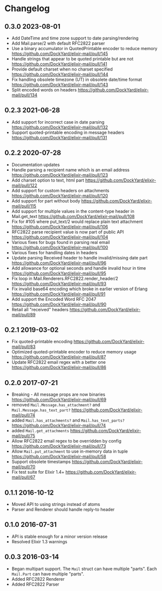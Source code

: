 # Changelog

## 0.3.0 2023-08-01

* Add DateTime and time zone support to date parsing/rendering
* Add Mail.parse/2 with default RFC2822 parser
* Use a binary accumulator in QuotedPrintable encoder to reduce memory https://github.com/DockYard/elixir-mail/pull/145
* Handle strings that appear to be quoted printable but are not https://github.com/DockYard/elixir-mail/pull/141
* Provide default charset when no charset specified https://github.com/DockYard/elixir-mail/pull/144
* Fix handling obsolete timezone (UT) in obsolete date/time format https://github.com/DockYard/elixir-mail/pull/143
* Split encoded words on headers https://github.com/DockYard/elixir-mail/pull/134

## 0.2.3 2021-06-28

* Add support for incorrect case in date parsing https://github.com/DockYard/elixir-mail/pull/132
* Support quoted-printable encoding in message headers https://github.com/DockYard/elixir-mail/pull/131

## 0.2.2 2020-07-28

* Documentation updates
* Handle parsing a recipient name which is an email address https://github.com/DockYard/elixir-mail/pull/123
* Add charset option to text, html part https://github.com/DockYard/elixir-mail/pull/122
* Add support for custom headers on attachments https://github.com/DockYard/elixir-mail/pull/120
* Add support for part without body https://github.com/DockYard/elixir-mail/pull/115
* Add support for multiple values in the content-type header in Mail.get_text https://github.com/DockYard/elixir-mail/pull/108
* Fix for #105 where put_text/2 would replace plain text attachment https://github.com/DockYard/elixir-mail/pull/106
* RFC2822 parse recipient value is now part of public API https://github.com/DockYard/elixir-mail/pull/104
* Various fixes for bugs found in parsing real email https://github.com/DockYard/elixir-mail/pull/100
* Various fixes for handling dates in headers
* Update parsing Received header to handle invalid/missing date part https://github.com/DockYard/elixir-mail/pull/96
* Add allowance for optional seconds and handle invalid hour in time https://github.com/DockYard/elixir-mail/pull/95
* Fix loop in Mail.Renderers.RFC2822.render_header/2 https://github.com/DockYard/elixir-mail/pull/93
* Fix invalid base64 encoding which broke in earlier version of Erlang https://github.com/DockYard/elixir-mail/pull/91
* Add support the Encoded Word RFC 2047 https://github.com/DockYard/elixir-mail/pull/90
* Retail all "received" headers https://github.com/DockYard/elixir-mail/pull/89

## 0.2.1 2019-03-02

* Fix quoted-printable encoding https://github.com/DockYard/elixir-mail/pull/83
* Optimized quoted-printable encoder to reduce memory usage https://github.com/DockYard/elixir-mail/pull/87
* Update RFC2822 email regex with a better one https://github.com/DockYard/elixir-mail/pull/86

## 0.2.0 2017-07-21

* Breaking - All message props are now binaries https://github.com/DockYard/elixir-mail/pull/69
* removed `Mail.Message.has_attachment?` and `Mail.Message.has_text_part?` https://github.com/DockYard/elixir-mail/pull/74
* added `Mail.has_attachments?` and `Mail.has_text_parts?` https://github.com/DockYard/elixir-mail/pull/74
* added `Mail.get_attachments` https://github.com/DockYard/elixir-mail/pull/75
* Allow RFC2822 email regex to be overridden by config https://github.com/DockYard/elixir-mail/pull/73
* Allow `Mail.put_attachment` to use in-memory data in tuple https://github.com/DockYard/elixir-mail/pull/58
* Support obsolete timestamps https://github.com/DockYard/elixir-mail/pull/70
* Fix test suite for Elixir 1.4+ https://github.com/DockYard/elixir-mail/pull/67

## 0.1.1 2016-10-12

* Moved API to using strings instead of atoms
* Parser and Renderer should handle reply-to header

## 0.1.0 2016-07-31

* API is stable enough for a minor version release
* Resolved Elixir 1.3 warnings

## 0.0.3 2016-03-14

* Began multipart support. The `Mail` struct can have multiple "parts".
  Each `Mail.Part` can have multiple "parts".
* Added RFC2822 Renderer
* Added RFC2822 Parser
